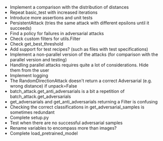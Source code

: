 * Implement a comparison with the distribution of distances
* Repeat basic_test with increased iterations
* Introduce more assertions and unit tests
* PersistentAttack (tries the same attack with different epsilons until it succeeds)
* Find a policy for failures in adversarial attacks
* Check custom filters for utils.Filter
* Check get_best_threshold
* Add support for test recipes? (such as files with test specifications)
* Implement a non-parallel version of the attacks (for comparison with the parallel version and testing)
* Handling parallel attacks requires quite a lot of considerations. Hide them from the user
* Implement logging
* The RandomDirectionAttack doesn't return a correct Adversarial (e.g. wrong distance) if unpack=False
* batch_attack.get_anti_adversarials is a bit a repetition of batch_attack.get_adversarials
* get_adversarials and get_anti_adversarials returning a Filter is confusing
* Checking the correct classifications in get_adversarial_samples is sometimes redundant
* Complete setup.py
* Test when there are no successful adversarial samples
* Rename variables to encompass more than images?
* Complete load_pretrained_model